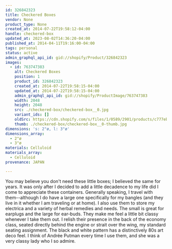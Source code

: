 ```yaml
---
id: 326842323
title: Checkered Boxes
vendor: None
product_type: None
created_at: 2014-07-22T19:58:12-04:00
handle: checkered-box
updated_at: 2023-08-02T14:36:20-04:00
published_at: 2014-04-11T19:16:00-04:00
tags: personal
status: active
admin_graphql_api_id: gid://shopify/Product/326842323
images:
  - id: 763747383
    alt: Checkered Boxes
    position: 1
    product_id: 326842323
    created_at: 2014-07-22T19:58:15-04:00
    updated_at: 2014-07-22T19:58:15-04:00
    admin_graphql_api_id: gid://shopify/ProductImage/763747383
    width: 2048
    height: 2048
    src: ./checkered-box/checkered-box__0.jpg
    variant_ids: []
    oldSrc: https://cdn.shopify.com/s/files/1/0589/2901/products/c777ebcc4c51c647deee5aa1275351e4.jpeg?v=1406073495
    thumb: ./checkered-box/checkered-box__0-thumb.jpg
dimensions: 's: 2"ø, l: 3"ø'
dimensions_array:
  - 2"ø
  - 3"ø
materials: Celluloid
materials_array:
  - Celluloid
provenance: JAPAN

---
```


You may believe you don't need these little boxes; I believed the same for years. It was only after I decided to add a little decadence to my life did I come to appreciate these containers. Generally speaking, I travel with them--although I do have a large one specifically for my bangles (and they live in it whether I am traveling or at home). I also use them to store my electrica and a variety of herbal remedies and needs. The small is great for earplugs and the large for ear-buds. They make me feel a little bit classy whenever I take them out. I relish their presence in the back of the economy class, seated directly behind the engine or strait over the wing, my standard seating assignment. The black and white pattern has a distinctively 80s art deco feel. I think of Andrée Putman every time I use them, and she was a very classy lady who I so admire.